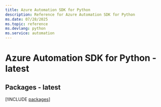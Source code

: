```yaml
---
title: Azure Automation SDK for Python
description: Reference for Azure Automation SDK for Python
ms.date: 07/28/2025
ms.topic: reference
ms.devlang: python
ms.service: automation
---
```

# Azure Automation SDK for Python - latest
## Packages - latest
[!INCLUDE [packages](automation-index.md)]